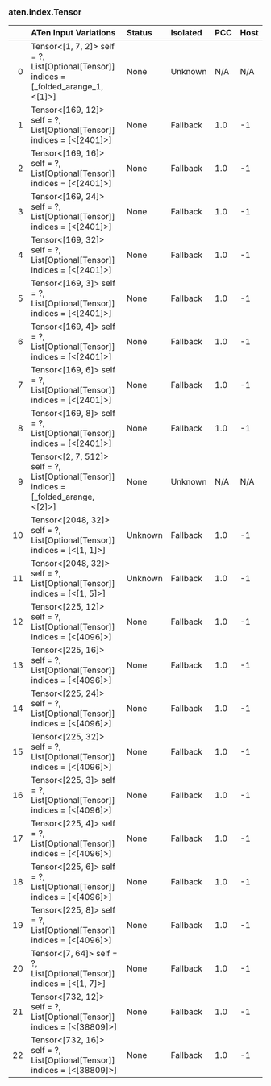 ### aten.index.Tensor
|    | ATen Input Variations                                                                     | Status   | Isolated   | PCC   | Host   |
|---:|:------------------------------------------------------------------------------------------|:---------|:-----------|:------|:-------|
|  0 | Tensor<[1, 7, 2]> self = ?,<br>List[Optional[Tensor]] indices = [_folded_arange_1, <[1]>] | None     | Unknown    | N/A   | N/A    |
|  1 | Tensor<[169, 12]> self = ?,<br>List[Optional[Tensor]] indices = [<[2401]>]                | None     | Fallback   | 1.0   | -1     |
|  2 | Tensor<[169, 16]> self = ?,<br>List[Optional[Tensor]] indices = [<[2401]>]                | None     | Fallback   | 1.0   | -1     |
|  3 | Tensor<[169, 24]> self = ?,<br>List[Optional[Tensor]] indices = [<[2401]>]                | None     | Fallback   | 1.0   | -1     |
|  4 | Tensor<[169, 32]> self = ?,<br>List[Optional[Tensor]] indices = [<[2401]>]                | None     | Fallback   | 1.0   | -1     |
|  5 | Tensor<[169, 3]> self = ?,<br>List[Optional[Tensor]] indices = [<[2401]>]                 | None     | Fallback   | 1.0   | -1     |
|  6 | Tensor<[169, 4]> self = ?,<br>List[Optional[Tensor]] indices = [<[2401]>]                 | None     | Fallback   | 1.0   | -1     |
|  7 | Tensor<[169, 6]> self = ?,<br>List[Optional[Tensor]] indices = [<[2401]>]                 | None     | Fallback   | 1.0   | -1     |
|  8 | Tensor<[169, 8]> self = ?,<br>List[Optional[Tensor]] indices = [<[2401]>]                 | None     | Fallback   | 1.0   | -1     |
|  9 | Tensor<[2, 7, 512]> self = ?,<br>List[Optional[Tensor]] indices = [_folded_arange, <[2]>] | None     | Unknown    | N/A   | N/A    |
| 10 | Tensor<[2048, 32]> self = ?,<br>List[Optional[Tensor]] indices = [<[1, 1]>]               | Unknown  | Fallback   | 1.0   | -1     |
| 11 | Tensor<[2048, 32]> self = ?,<br>List[Optional[Tensor]] indices = [<[1, 5]>]               | Unknown  | Fallback   | 1.0   | -1     |
| 12 | Tensor<[225, 12]> self = ?,<br>List[Optional[Tensor]] indices = [<[4096]>]                | None     | Fallback   | 1.0   | -1     |
| 13 | Tensor<[225, 16]> self = ?,<br>List[Optional[Tensor]] indices = [<[4096]>]                | None     | Fallback   | 1.0   | -1     |
| 14 | Tensor<[225, 24]> self = ?,<br>List[Optional[Tensor]] indices = [<[4096]>]                | None     | Fallback   | 1.0   | -1     |
| 15 | Tensor<[225, 32]> self = ?,<br>List[Optional[Tensor]] indices = [<[4096]>]                | None     | Fallback   | 1.0   | -1     |
| 16 | Tensor<[225, 3]> self = ?,<br>List[Optional[Tensor]] indices = [<[4096]>]                 | None     | Fallback   | 1.0   | -1     |
| 17 | Tensor<[225, 4]> self = ?,<br>List[Optional[Tensor]] indices = [<[4096]>]                 | None     | Fallback   | 1.0   | -1     |
| 18 | Tensor<[225, 6]> self = ?,<br>List[Optional[Tensor]] indices = [<[4096]>]                 | None     | Fallback   | 1.0   | -1     |
| 19 | Tensor<[225, 8]> self = ?,<br>List[Optional[Tensor]] indices = [<[4096]>]                 | None     | Fallback   | 1.0   | -1     |
| 20 | Tensor<[7, 64]> self = ?,<br>List[Optional[Tensor]] indices = [<[1, 7]>]                  | None     | Fallback   | 1.0   | -1     |
| 21 | Tensor<[732, 12]> self = ?,<br>List[Optional[Tensor]] indices = [<[38809]>]               | None     | Fallback   | 1.0   | -1     |
| 22 | Tensor<[732, 16]> self = ?,<br>List[Optional[Tensor]] indices = [<[38809]>]               | None     | Fallback   | 1.0   | -1     |

